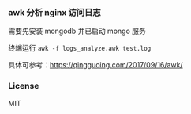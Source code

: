 ### awk 分析 nginx 访问日志

需要先安装 mongodb 并已启动 mongo 服务

终端运行 `awk -f logs_analyze.awk test.log`

具体可参考：https://qingguoing.com/2017/09/16/awk/

### License

MIT
